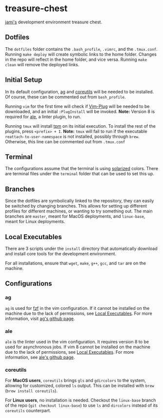 # treasure-chest

[jami's](http://www.jamiboy.com) development environment treasure chest.

## Dotfiles

The `dotfiles` folder contains the `.bash_profile`, `.vimrc`, and the `.tmux.conf`. Running `make deploy` will create symbolic links to the home folder. Changes in the repo will reflect in the home folder, and vice versa. Running `make clean` will remove the deployed links.

## Initial Setup

In its default configuration, [ag](#ag) and [coreutils](#coreutils) will be needed to be installed. Of course, these can be commented out from `bash_profile`.

Running `vim` for the first time will check if [Vim-Plug](https://github.com/junegunn/vim-plug) will be needed to be downloaded, and an initial `:PlugInstall` will be invoked. **Note:** Version 8 is required for [ale](#ale), a linter plugin, to run.

Running `tmux` will install [tpm](https://github.com/tmux-plugins/tpm) on its initial execution. To install the rest of the plugins, press `<prefix> + I`. **Note:** `tmux` will fail to run if the executable `reattach-to-user-namespace` is not installed, possibly through `brew`. Otherwise, this line can be commented out from `.tmux.conf`

## Terminal

The configurations assume that the terminal is using [solarized](http://ethanschoonover.com/solarized) colors. There are terminal files under the `terminal` folder that can be used to set this up.

## Branches

Since the dotfiles are symbolically linked to the repository, they can easily be switched by changing branches. This allows for setting up different profiles for different machines, or wanting to try something out. The main branches are `master`, meant for MacOS deployments, and `linux-base`, meant for Linux deployments.

## Local Executables

There are 3 scripts under the `install` directory that automatically download and install core tools for the development environment.

For all installations, ensure that `wget`, `make`, `g++`, `gcc`, and `tar` are on the machine.

## Configurations

### ag

`ag` is used for [fzf](https://github.com/junegunn/fzf.vim) in the vim configuration. If it cannot be installed on the machine due to the lack of permissions, see [Local Executables](#local-executables). For more information, visit [ag's github page](https://github.com/ggreer/the_silver_searcher).

### ale

`ale` is the linter used in the vim configuration. It requires version 8 to be used for asynchronous jobs. If vim 8 cannot be installed on the machine due to the lack of permissions, see [Local Executables](#local-executables). For more information, see [ale's github page](https://github.com/w0rp/ale).

### coreutils

For **MacOS users**, `coreutils` brings `gls` and `gdircolors` to the system, allowing for customized, colored `ls` output. This can be installed with `brew` (`brew install coreutils`).

For **Linux users**, no installation is needed. Checkout the `linux-base` branch of the repo (`git checkout linux-base`) to use `ls` and `dircolors` instead of its `coreutils` counterpart.
